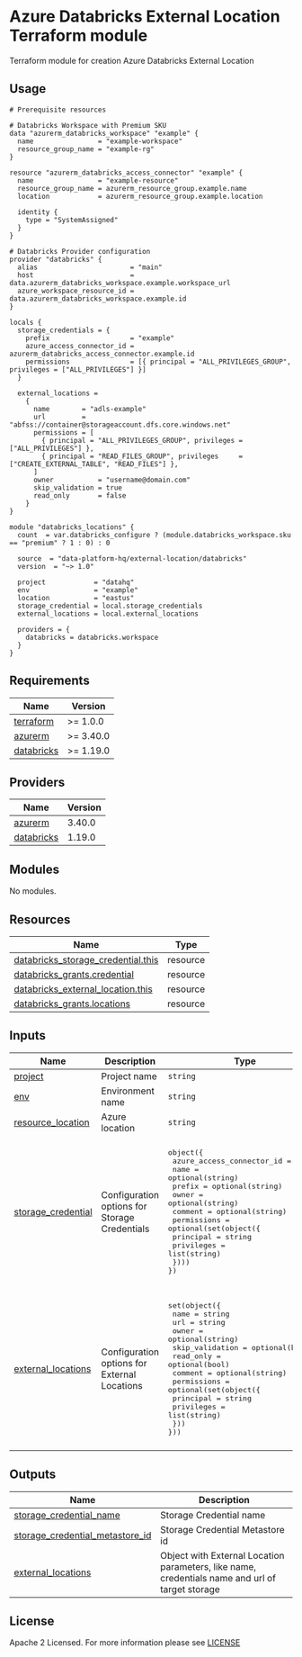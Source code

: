 # Azure Databricks External Location Terraform module
Terraform module for creation Azure Databricks External Location

## Usage
```hcl
# Prerequisite resources

# Databricks Workspace with Premium SKU
data "azurerm_databricks_workspace" "example" {
  name                = "example-workspace"
  resource_group_name = "example-rg"
}

resource "azurerm_databricks_access_connector" "example" {
  name                = "example-resource"
  resource_group_name = azurerm_resource_group.example.name
  location            = azurerm_resource_group.example.location

  identity {
    type = "SystemAssigned"
  }
}

# Databricks Provider configuration
provider "databricks" {
  alias                       = "main"
  host                        = data.azurerm_databricks_workspace.example.workspace_url
  azure_workspace_resource_id = data.azurerm_databricks_workspace.example.id
}

locals {
  storage_credentials = {
    prefix                    = "example"
    azure_access_connector_id = azurerm_databricks_access_connector.example.id
    permissions               = [{ principal = "ALL_PRIVILEGES_GROUP", privileges = ["ALL_PRIVILEGES"] }]
  }
  
  external_locations = 
    {
      name        = "adls-example"
      url         = "abfss://container@storageaccount.dfs.core.windows.net"
      permissions = [
        { principal = "ALL_PRIVILEGES_GROUP", privileges = ["ALL_PRIVILEGES"] },
        { principal = "READ_FILES_GROUP", privileges     = ["CREATE_EXTERNAL_TABLE", "READ_FILES"] },
      ]    
      owner           = "username@domain.com"
      skip_validation = true
      read_only       = false
    }    
}

module "databricks_locations" {
  count  = var.databricks_configure ? (module.databricks_workspace.sku == "premium" ? 1 : 0) : 0

  source  = "data-platform-hq/external-location/databricks"
  version  = "~> 1.0"

  project            = "datahq"
  env                = "example"
  location           = "eastus"
  storage_credential = local.storage_credentials
  external_locations = local.external_locations

  providers = {
    databricks = databricks.workspace
  }
}

```

<!-- BEGIN_TF_DOCS -->
## Requirements

| Name                                                                         | Version   |
| ---------------------------------------------------------------------------- | --------- |
| <a name="requirement_terraform"></a> [terraform](#requirement\_terraform)    | >= 1.0.0  |
| <a name="requirement_azurerm"></a> [azurerm](#requirement\_azurerm)          | >= 3.40.0 |
| <a name="requirement_databricks"></a> [databricks](#requirement\_databricks) | >= 1.19.0 |

## Providers

| Name                                                                   | Version |
| ---------------------------------------------------------------------- | ------- |
| <a name="provider_azurerm"></a> [azurerm](#provider\_azurerm)          | 3.40.0  |
| <a name="provider_databricks"></a> [databricks](#provider\_databricks) | 1.19.0  |

## Modules

No modules.

## Resources

| Name                                                                                                                                         | Type     |
|----------------------------------------------------------------------------------------------------------------------------------------------| -------- |
| [databricks_storage_credential.this](https://registry.terraform.io/providers/databricks/databricks/latest/docs/resources/storage_credential) | resource |
| [databricks_grants.credential](https://registry.terraform.io/providers/databricks/databricks/latest/docs/resources/grants)                   | resource |
| [databricks_external_location.this](https://registry.terraform.io/providers/databricks/databricks/latest/docs/resources/external_location)   | resource |
| [databricks_grants.locations](https://registry.terraform.io/providers/databricks/databricks/latest/docs/resources/grants)                    | resource |

## Inputs

| Name | Description | Type | Default                                                                                                                                               | Required |
|------|-------------|------|-------------------------------------------------------------------------------------------------------------------------------------------------------|:--------:|
| <a name="input_project"></a> [project](#input\_project)| Project name | `string` | n/a | yes |
| <a name="input_env"></a> [env](#input\_env)| Environment name | `string` | n/a | yes |
| <a name="input_location"></a> [resource\_location](#input\_location)| Azure location | `string` | n/a | yes |
| <a name="input_storage_credential"></a> [storage\_credential](#input\_storage\_credential)| Configuration options for Storage Credentials | <pre>object({<br>  azure_access_connector_id = string<br>  name                      = optional(string)<br>  prefix                    = optional(string)<br>  owner                     = optional(string)<br>  comment                   = optional(string)<br>  permissions = optional(set(object({<br>    principal  = string<br>    privileges = list(string)<br>  })))<br>})</pre>  | <pre>object({<br>  azure_access_connector_id = string<br>  name                      = optional(string, "")<br>  prefix                    = optional(string, "")<br>  owner                     = optional(string)<br>  comment                   = optional(string, "Managed identity credential provisioned by Terraform")<br>  permissions = optional(set(object({<br>    principal  = string<br>    privileges = list(string)<br>  })), [])<br>})</pre>  | no |
| <a name="input_external_locations"></a> [external\_locations](#input\_external\_locations)| Configuration options for External Locations | <pre>set(object({<br>  name            = string<br>  url             = string<br>  owner           = optional(string)<br>  skip_validation = optional(bool)<br>  read_only       = optional(bool)<br>  comment         = optional(string)<br>  permissions = optional(set(object({<br>    principal  = string<br>    privileges = list(string)<br>  }))<br>}))</pre> | <pre>set(object({<br>  name            = string<br>  url             = string<br>  owner           = optional(string)<br>  skip_validation = optional(bool, true)<br>  read_only       = optional(bool, false)<br>  comment         = optional(string, "External location provisioned by Terraform")<br>  permissions = optional(set(object({<br>    principal  = string<br>    privileges = list(string)<br>  })), [])<br>}))</pre> | yes |

## Outputs

| Name                                                                                                                          | Description                                          |
| ----------------------------------------------------------------------------------------------------------------------------- | ---------------------------------------------------- |
| <a name="output_storage_credential_name"></a> [storage\_credential\_name](#output\_storage\_credential\_name)                 | Storage Credential name                              |
| <a name="output_storage_credential_metastore_id"></a> [storage\_credential\_metastore\_id](#output\_storage\_credential\_metastore\_id) | Storage Credential Metastore id            |
| <a name="output_external_locations"></a> [external\_locations](#output\_external\_locations)                 | Object with External Location parameters, like name, credentials name and url of target storage |
<!-- END_TF_DOCS -->

## License

Apache 2 Licensed. For more information please see [LICENSE](https://github.com/data-platform-hq/terraform-databricks-external-location/blob/main/LICENSE)
